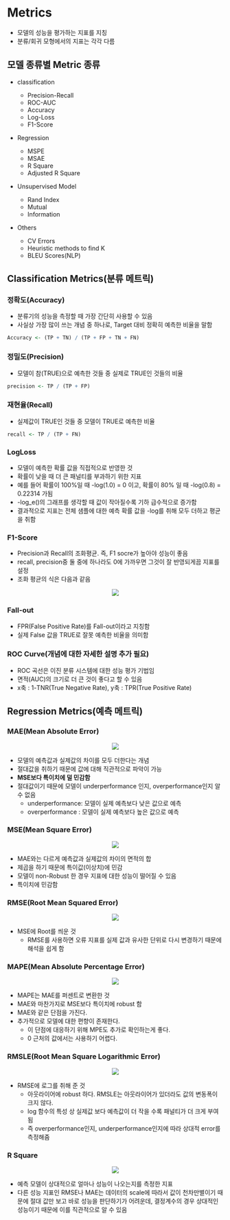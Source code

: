 # Metrics
- 모델의 성능을 평가하는 지표를 지칭
- 분류/회귀 모형에서의 지표는 각각 다름

## 모델 종류별 Metric 종류
- classification
  - Precision-Recall
  - ROC-AUC
  - Accuracy
  - Log-Loss
  - F1-Score

- Regression
  - MSPE
  - MSAE
  - R Square
  - Adjusted R Square

- Unsupervised Model
  - Rand Index
  - Mutual
  - Information

- Others
  - CV Errors
  - Heuristic methods to find K
  - BLEU Scores(NLP)

## Classification Metrics(분류 메트릭)
### 정확도(Accuracy)
- 분류기의 성능을 측정할 때 가장 간단히 사용할 수 있음
- 사실상 가장 많이 쓰는 개념 중 하나로, Target 대비 정확히 예측한 비율을 말함
~~~r
Accuracy <- (TP + TN) / (TP + FP + TN + FN)
~~~

### 정밀도(Precision)
- 모델이 참(TRUE)으로 예측한 것들 중 실제로 TRUE인 것들의 비율
~~~r
precision <- TP / (TP + FP)
~~~

### 재현율(Recall)
- 실제값이 TRUE인 것들 중 모델이 TRUE로 예측한 비율
~~~r
recall <- TP / (TP + FN)
~~~

### LogLoss
- 모델이 예측한 확률 값을 직접적으로 반영한 것
- 확률이 낮을 때 더 큰 패널티를 부과하기 위한 지표
- 예를 들어 확률이 100%일 때 -log(1.0) = 0  이고, 확률이 80% 일 때 -log(0.8) = 0.22314 가됨
- -log_e()의 그래프를 생각할 때 값이 작아질수록 기하 급수적으로 증가함  
- 결과적으로 지표는 전체 샘플에 대한 예측 확률 값을 -log를 취해 모두 더하고 평균을 취함

### F1-Score
- Precision과 Recall의 조화평균. 즉, F1 socre가 높아야 성능이 좋음
- recall, precision중 둘 중에 하나라도 0에 가까우면 그것이 잘 반영되게끔 지표를 설정
- 조화 평균의 식은 다음과 같음
<p align = 'center'><img src="https://latex.codecogs.com/gif.latex?F1&space;Score&space;=&space;\frac{2&space;Precision&space;*&space;Recall}{Precision&space;&plus;&space;Recall}" /></p>

### Fall-out
- FPR(False Positive Rate)를 Fall-out이라고 지칭함
- 실제 False 값을 TRUE로 잘못 예측한 비율을 의미함

### ROC Curve(개념에 대한 자세한 설명 추가 필요)
- ROC 곡선은 이진 분류 시스템에 대한 성능 평가 기법임
- 면적(AUC)의 크기로 더 큰 것이 좋다고 할 수 있음 
- x축 : 1-TNR(True Negative Rate), y축 : TPR(True Positive Rate)

## Regression Metrics(예측 메트릭)
### MAE(Mean Absolute Error)
<p align = 'center'><img src="https://latex.codecogs.com/gif.latex?MAE&space;=&space;\frac{\sum|{Y}&space;-&space;\hat{Y}|&space;}{n}"/></p>

- 모델의 예측값과 실제값의 차이를 모두 더한다는 개념
- 절대값을 취하기 때문에 값에 대해 직관적으로 파악이 가능
- <b>MSE보다 특이치에 덜 민감함</b> 
- 절대값이기 때문에 모델이 underperformance 인지, overperformance인지 알 수 없음
  - underperformance: 모델이 실제 예측보다 낮은 값으로 예측
  - overperformance : 모델이 실제 예측보다 높은 값으로 예측

### MSE(Mean Square Error)
<p align = 'center'><img src="https://latex.codecogs.com/gif.latex?MSE&space;=&space;\frac{\sum({Y}&space;-&space;\hat{Y})^{2}}{n}"/></p>

- MAE와는 다르게 예측값과 실제값의 차이의 면적의 합
- 제곱을 하기 때문에 특이값(이상치)에 민감
- 모델이 non-Robust 한 경우 지표에 대한 성능이 떨어질 수 있음
- 특이치에 민감함

### RMSE(Root Mean Squared Error)
<p align = 'center'><img src="https://latex.codecogs.com/gif.latex?RMSE&space;=&space;\sqrt{\frac{\sum({Y}&space;-&space;\hat{Y})^{2}}{n}}"/></p>

- MSE에 Root를 씌운 것
  - RMSE를 사용하면 오류 지표를 실제 값과 유사한 단위로 다시 변경하기 때문에 해석을 쉽게 함 

### MAPE(Mean Absolute Percentage Error)
<p align = 'center'><img src="https://latex.codecogs.com/gif.latex?MAPE&space;=&space;\frac{\sum|\frac{Y&space;-&space;\hat{Y}}{Y}|}{n}*100%"/></p>

- MAPE는 MAE를 퍼센트로 변환한 것
- MAE와 마찬가지로 MSE보다 특이치에 robust 함
- MAE와 같은 단점을 가진다.
- 추가적으로 모델에 대한 편향이 존재한다.
  - 이 단점에 대응하기 위해 MPE도 추가로 확인하는게 좋다.
  - 0 근처의 값에서는 사용하기 어렵다.

### RMSLE(Root Mean Square Logarithmic Error)
<p align = 'center'><img src="https://latex.codecogs.com/gif.latex?RMSLE&space;=&space;\sqrt{\frac{1}{n}\sum_{i=1}^{n}(log(\hat{y}&plus;1)-&space;log(y&plus;1))^{2}}"/></p>


- RMSE에 로그를 취해 준 것
  - 아웃라이어에 robust 하다. RMSLE는 아웃라이어가 있더라도 값의 변동폭이 크지 않다.
  - log 함수의 특성 상 실제값 보다 예측값이 더 작을 수록 패널티가 더 크게 부여됨
  - 즉 overperformance인지, underperformance인지에 따라 상대적 error를 측정해줌

### R Square
<p align = 'center'><img src="https://latex.codecogs.com/gif.latex?R^{2}&space;=&space;\frac{SSR}{SST}"/></p>

- 예측 모델이 상대적으로 얼마나 성능이 나오는지를 측정한 지표
- 다른 성능 지표인 RMSE나 MAE는 데이터의 scale에 따라서 값이 천차만별이기 때문에 절대 값만 보고 바로 성능을 판단하기가 어려운데, 결정계수의 경우 상대적인 성능이기 때문에 이를 직관적으로 알 수 있음